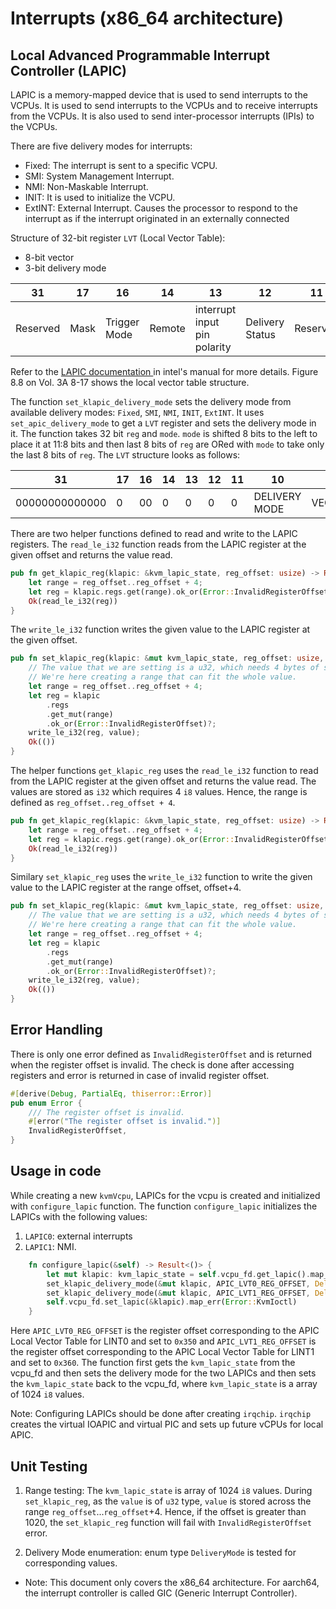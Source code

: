 # Interrupts (x86_64 architecture)

## Local Advanced Programmable Interrupt Controller (LAPIC)
LAPIC is a memory-mapped device that is used to send interrupts to the VCPUs. It is used to send interrupts to the VCPUs and to receive interrupts from the VCPUs. It is also used to send inter-processor interrupts (IPIs) to the VCPUs.

There are five delivery modes for interrupts:
* Fixed: The interrupt is sent to a specific VCPU.
* SMI: System Management Interrupt.
* NMI: Non-Maskable Interrupt. 
* INIT: It is used to initialize the VCPU.
* ExtINT: External Interrupt. Causes the processor to respond to the interrupt as if the interrupt originated in an 
externally connected 

Structure of 32-bit register `LVT` (Local Vector Table):
* 8-bit vector
* 3-bit delivery mode

31 | 17 | 16 | 14 | 13 | 12 | 11 | 10 | 7 | 0
--- | --- | --- | --- | --- | --- | --- | --- | --- | ---
Reserved | Mask | Trigger Mode | Remote | interrupt input pin polarity | Delivery Status | Reserved | Delivery Mode | Vector 

Refer to the [LAPIC documentation ](https://www.intel.com/content/dam/support/us/en/documents/processors/pentium4/sb/25366821.pdf) in intel's manual for more details. Figure 8.8 on Vol. 3A 8-17 shows the local vector table structure.

The function `set_klapic_delivery_mode` sets the delivery mode from available delivery modes: `Fixed`, `SMI`, `NMI`, `INIT`, `ExtINT`. It uses `set_apic_delivery_mode` to get a `LVT` register and sets the delivery mode in it. The function takes 32 bit `reg` and `mode`. `mode` is shifted 8 bits to the left to place it at 11:8 bits and then last 8 bits of `reg` are ORed with `mode` to take only the last 8 bits of `reg`. The `LVT` structure looks as follows:

31 | 17 | 16 | 14 | 13 | 12 | 11 | 10 | 7 | 0
--- | --- | --- | --- | --- | --- | --- | --- | --- | ---
00000000000000 | 0 | 00 | 0 | 0 | 0 | 0 | DELIVERY MODE | VECTOR 

There are two helper functions defined to read and write to the LAPIC registers. The `read_le_i32` function reads from the LAPIC register at the given offset and returns the value read. 
```rust
pub fn get_klapic_reg(klapic: &kvm_lapic_state, reg_offset: usize) -> Result<i32> {
    let range = reg_offset..reg_offset + 4;
    let reg = klapic.regs.get(range).ok_or(Error::InvalidRegisterOffset)?;
    Ok(read_le_i32(reg))
}
```

The `write_le_i32` function writes the given value to the LAPIC register at the given offset.
```rust
pub fn set_klapic_reg(klapic: &mut kvm_lapic_state, reg_offset: usize, value: i32) -> Result<()> {
    // The value that we are setting is a u32, which needs 4 bytes of space.
    // We're here creating a range that can fit the whole value.
    let range = reg_offset..reg_offset + 4;
    let reg = klapic
        .regs
        .get_mut(range)
        .ok_or(Error::InvalidRegisterOffset)?;
    write_le_i32(reg, value);
    Ok(())
}
```
The helper functions `get_klapic_reg` uses the `read_le_i32` function to read from the LAPIC register at the given offset and returns the value read. The values are stored as `i32` which requires 4 `i8` values. Hence, the range is defined as `reg_offset..reg_offset + 4`. 

```rust
pub fn get_klapic_reg(klapic: &kvm_lapic_state, reg_offset: usize) -> Result<i32> {
    let range = reg_offset..reg_offset + 4;
    let reg = klapic.regs.get(range).ok_or(Error::InvalidRegisterOffset)?;
    Ok(read_le_i32(reg))
}
```

Similary `set_klapic_reg` uses the `write_le_i32` function to write the given value to the LAPIC register at the range offset, offset+4. 
```rust
pub fn set_klapic_reg(klapic: &mut kvm_lapic_state, reg_offset: usize, value: i32) -> Result<()> {
    // The value that we are setting is a u32, which needs 4 bytes of space.
    // We're here creating a range that can fit the whole value.
    let range = reg_offset..reg_offset + 4;
    let reg = klapic
        .regs
        .get_mut(range)
        .ok_or(Error::InvalidRegisterOffset)?;
    write_le_i32(reg, value);
    Ok(())
}
```
## Error Handling
There is only one error defined as `InvalidRegisterOffset` and is returned when the register offset is invalid. The check is done after accessing registers and error is returned in case of invalid register offset. 
```rust
#[derive(Debug, PartialEq, thiserror::Error)]
pub enum Error {
    /// The register offset is invalid.
    #[error("The register offset is invalid.")]
    InvalidRegisterOffset,
}
```

## Usage in code

While creating a new ```kvmVcpu```, LAPICs for the vcpu is created and initialized with ```configure_lapic``` function. The function ```configure_lapic``` initializes the LAPICs with the following values: 
1. `LAPIC0`: external interrupts 
2. `LAPIC1`: NMI.

```rust
    fn configure_lapic(&self) -> Result<()> {
        let mut klapic: kvm_lapic_state = self.vcpu_fd.get_lapic().map_err(Error::KvmIoctl)?;
        set_klapic_delivery_mode(&mut klapic, APIC_LVT0_REG_OFFSET, DeliveryMode::ExtINT).unwrap();
        set_klapic_delivery_mode(&mut klapic, APIC_LVT1_REG_OFFSET, DeliveryMode::NMI).unwrap();
        self.vcpu_fd.set_lapic(&klapic).map_err(Error::KvmIoctl)
    }
```
Here `APIC_LVT0_REG_OFFSET` is the register offset corresponding to the APIC Local Vector Table for LINT0 and set to `0x350` and `APIC_LVT1_REG_OFFSET` is the register offset corresponding to the APIC Local Vector Table for LINT1 and set to `0x360`.
The function first gets the `kvm_lapic_state` from the vcpu_fd and then sets the delivery mode for the two LAPICs and then sets the `kvm_lapic_state` back to the vcpu_fd, where `kvm_lapic_state` is a array of 1024 `i8` values.

Note: Configuring LAPICs should be done after creating `irqchip`. `irqchip` creates the virtual IOAPIC and virtual PIC and sets up future vCPUs for local APIC. 


## Unit Testing
1. Range testing: 
   The `kvm_lapic_state` is array of 1024 `i8` values. During `set_klapic_reg`, as the `value` is of `u32` type, `value` is stored across the range `reg_offset`...`reg_offset`+4. Hence, if the offset is greater than 1020, the `set_klapic_reg` function will fail with `InvalidRegisterOffset` error.

2. Delivery Mode enumeration:
   enum type `DeliveryMode` is tested for corresponding values.


* Note: This document only covers the x86_64 architecture. For aarch64, the interrupt controller is called GIC (Generic Interrupt Controller). 

